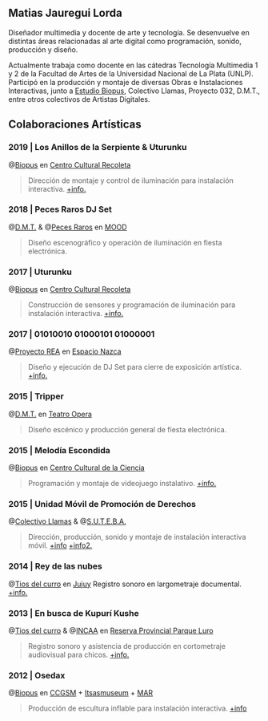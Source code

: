 ## Matias Jauregui Lorda

Diseñador multimedia y docente de arte y tecnología. Se desenvuelve en distintas áreas relacionadas al arte digital como programación, sonido, producción y diseño.

Actualmente trabaja como docente en las cátedras Tecnología Multimedia 1 y 2 de la Facultad de Artes de la Universidad Nacional de La Plata (UNLP). Participó en la producción y montaje de diversas Obras e Instalaciones Interactivas, junto a [Estudio Biopus](http://www.estudiobiopus.com.ar), Colectivo Llamas, Proyecto 032, D.M.T., entre otros colectivos de Artistas Digitales.


## Colaboraciones Artísticas

### 2019 | Los Anillos de la Serpiente & Uturunku

@[Biopus](http://www.estudiobiopus.com.ar/estudio/) en [Centro Cultural Recoleta](http://www.centroculturalrecoleta.org/)
> Dirección de montaje y control de iluminación para instalación interactiva. [+info.](http://www.estudiobiopus.com.ar/estudio/serpiente.html)

### 2018 | Peces Raros DJ Set
@[D.M.T.](https://www.facebook.com/DynamicAndModernTrip/) & @[Peces Raros](https://www.facebook.com/peces/) en [MOOD](https://www.facebook.com/moodlaplata/)
> Diseño escenográfico y operación de iluminación en fiesta electrónica.

### 2017 | Uturunku
@[Biopus](http://www.estudiobiopus.com.ar/estudio/) en [Centro Cultural Recoleta](http://www.centroculturalrecoleta.org/)
> Construcción de sensores y programación de iluminación para instalación interactiva. [+info.](http://www.estudiobiopus.com.ar/estudio/uturunku.html)

### 2017 | 01010010 01000101 01000001
@[Proyecto REA](https://www.instagram.com/proyectorea/) en [Espacio Nazca](https://www.facebook.com/nazcaespacio/)
> Diseño y ejecución de DJ Set para cierre de exposición artística. [+info.](https://www.facebook.com/rea.proyecto/videos/193827411517002/)

### 2015 | Tripper
@[D.M.T.](https://www.facebook.com/DynamicAndModernTrip/) en [Teatro Opera](https://www.facebook.com/operalaplata/)
> Diseño escénico y producción general de fiesta electrónica.

### 2015 | Melodía Escondida
@[Biopus](http://www.estudiobiopus.com.ar/estudio/) en [Centro Cultural de la Ciencia](http://ccciencia.gob.ar/)
> Programación y montaje de videojuego instalativo. [+info.](http://www.estudiobiopus.com.ar/estudio/melodia_escondida.html)

### 2015 | Unidad Móvil de Promoción de Derechos
@[Colectivo Llamas]() & @[S.U.T.E.B.A.](https://www.suteba.org.ar/)
> Dirección, producción, sonido y montaje de instalación interactiva móvil. [+info](https://vimeo.com/284396845) [+info2.](https://vimeo.com/284761445)

### 2014 | Rey de las nubes
@[Tios del curro]() en [Jujuy](http://www.turismo.jujuy.gov.ar/)
Registro sonoro en largometraje documental. [+info.](http://www.selectplay.laplata.gov.ar/catalogo/rey-de-las-nubes)

### 2013 | En busca de Kupurí Kushe
@[Tios del curro]() & @[INCAA](http://www.incaa.gov.ar/) en [Reserva Provincial Parque Luro](https://turismo.lapampa.gob.ar/index.php/reserva-provincial-parque-luro)
> Registro sonoro y asistencia de producción en cortometraje audiovisual para chicos. [+info.](https://www.youtube.com/watch?v=LCUgZPifyto)

### 2012 | Osedax
@[Biopus](http://www.estudiobiopus.com.ar/estudio/) en [CCGSM](http://www.elculturalsanmartin.org/) + [Itsasmuseum](https://www.itsasmuseum.eus/) + [MAR](https://www.gba.gob.ar/museomar)
> Producción de escultura inflable para instalación interactiva. [+info](http://www.estudiobiopus.com.ar/estudio/osedax.html)
